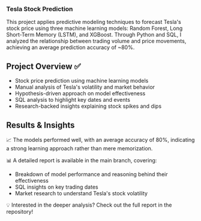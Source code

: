 ### Tesla Stock Prediction

This project applies predictive modeling techniques to forecast Tesla's stock price using three machine learning models: Random Forest, Long Short-Term Memory (LSTM), and XGBoost. Through Python and SQL, I analyzed the relationship between trading volume and price movements, achieving an average prediction accuracy of ~80%.

## Project Overview ✅
- Stock price prediction using machine learning models
- Manual analysis of Tesla's volatility and market behavior 
- Hypothesis-driven approach on model effectiveness
- SQL analysis to highlight key dates and events
- Research-backed insights explaining stock spikes and dips

## Results & Insights

📈 The models performed well, with an average accuracy of 80%, indicating a strong learning approach rather than mere memorization.

📊 A detailed report is available in the main branch, covering:
- Breakdown of model performance and reasoning behind their effectiveness
- SQL insights on key trading dates
- Market research to understand Tesla's stock volatility

💡 Interested in the deeper analysis? Check out the full report in the repository!
